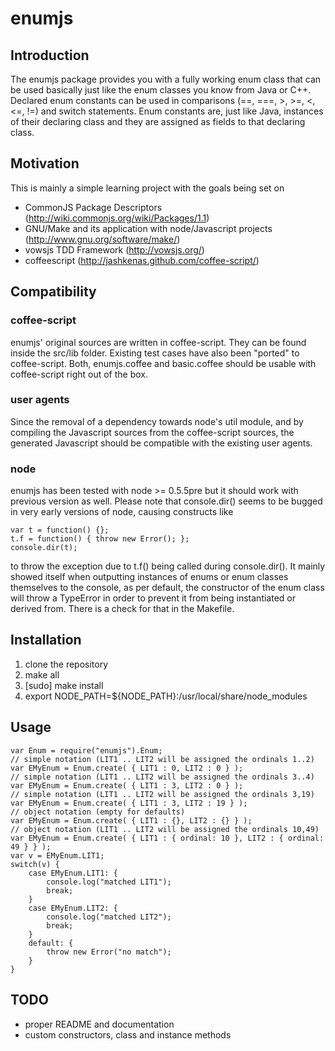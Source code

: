 # enumjs

## Introduction

The enumjs package provides you with a fully working enum class that can be used basically just
like the enum classes you know from Java or C++. Declared enum constants can be used in 
comparisons (==, ===, >, >=, <, <=, !=) and switch statements. Enum constants are, just like 
Java, instances of their declaring class and they are assigned as fields to that declaring class.


## Motivation

This is mainly a simple learning project with the goals being set on 

 * CommonJS Package Descriptors (http://wiki.commonjs.org/wiki/Packages/1.1)
 * GNU/Make and its application with node/Javascript projects (http://www.gnu.org/software/make/)
 * vowsjs TDD Framework (http://vowsjs.org/)
 * coffeescript (http://jashkenas.github.com/coffee-script/)


## Compatibility 

### coffee-script
enumjs' original sources are written in coffee-script. They can be found inside the src/lib folder.
Existing test cases have also been "ported" to coffee-script. Both, enumjs.coffee and basic.coffee
should be usable with coffee-script right out of the box.


### user agents
Since the removal of a dependency towards node's util module, and by compiling the Javascript sources
from the coffee-script sources, the generated Javascript should be compatible with the existing 
user agents.


### node
enumjs has been tested with node >= 0.5.5pre but it should work with previous version as well.
Please note that console.dir() seems to be bugged in very early versions of node, causing
constructs like 

    var t = function() {};
    t.f = function() { throw new Error(); }; 
    console.dir(t);

to throw the exception due to t.f() being called during console.dir(). It mainly showed itself
when outputting instances of enums or enum classes themselves to the console, as per default,
the constructor of the enum class will throw a TypeError in order to prevent it from being
instantiated or derived from. There is a check for that in the Makefile.


## Installation

1. clone the repository
2. make all
3. [sudo] make install
4. export NODE_PATH=${NODE_PATH}:/usr/local/share/node_modules


## Usage

    var Enum = require("enumjs").Enum;
    // simple notation (LIT1 .. LIT2 will be assigned the ordinals 1..2)
    var EMyEnum = Enum.create( { LIT1 : 0, LIT2 : 0 } );
    // simple notation (LIT1 .. LIT2 will be assigned the ordinals 3..4)
    var EMyEnum = Enum.create( { LIT1 : 3, LIT2 : 0 } );
    // simple notation (LIT1 .. LIT2 will be assigned the ordinals 3,19)
    var EMyEnum = Enum.create( { LIT1 : 3, LIT2 : 19 } );
    // object notation (empty for defaults)
    var EMyEnum = Enum.create( { LIT1 : {}, LIT2 : {} } );
    // object notation (LIT1 .. LIT2 will be assigned the ordinals 10,49)
    var EMyEnum = Enum.create( { LIT1 : { ordinal: 10 }, LIT2 : { ordinal: 49 } } );
    var v = EMyEnum.LIT1;
    switch(v) {
        case EMyEnum.LIT1: {
            console.log("matched LIT1"); 
            break;
        }
        case EMyEnum.LIT2: {
            console.log("matched LIT2");
            break;
        }
        default: {
            throw new Error("no match");
        }
    }


## TODO

- proper README and documentation
- custom constructors, class and instance methods

